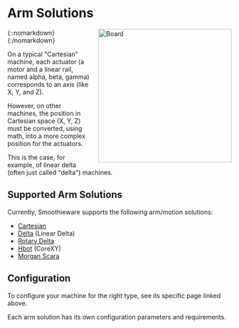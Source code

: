 # Arm Solutions

{::nomarkdown}
<a href="/images/board.png">
  <img src="/images/board.png" alt="Board" width="300" height="300" style="float: right; margin-left: 1rem;"/>
</a>
{:/nomarkdown}

On a typical "Cartesian" machine, each actuator (a motor and a linear rail, named alpha, beta, gamma) corresponds to an axis (like X, Y, and Z).

However, on other machines, the position in Cartesian space (X, Y, Z) must be converted, using math, into a more complex position for the actuators.

This is the case, for example, of linear delta (often just called "delta") machines.

## Supported Arm Solutions

Currently, Smoothieware supports the following arm/motion solutions:

- [Cartesian](cartesian)
- [Delta](delta) (Linear Delta)
- [Rotary Delta](rotary-delta)
- [Hbot](hbot) (CoreXY)
- [Morgan Scara](morgan-scara)

## Configuration

To configure your machine for the right type, see its specific page linked above.

Each arm solution has its own configuration parameters and requirements.
